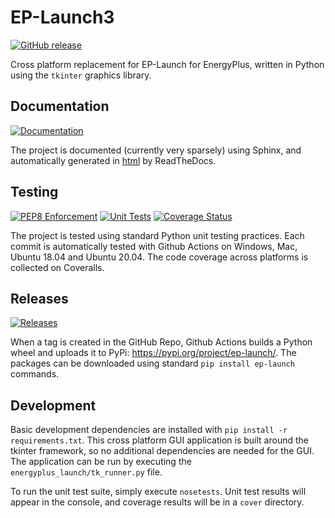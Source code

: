 # EP-Launch3

[![GitHub release](https://img.shields.io/github/release/nrel/ep-launch.svg?style=for-the-badge)](https://github.com/nrel/ep-launch/releases/latest)

Cross platform replacement for EP-Launch for EnergyPlus, written in Python using the `tkinter` graphics library.

## Documentation

[![Documentation](https://img.shields.io/readthedocs/ep-launch?label=Docs&logo=read%20the%20docs&style=for-the-badge)](https://ep-launch.readthedocs.io/en/latest/?badge=latest)

The project is documented (currently very sparsely) using Sphinx, and automatically generated in [html](https://ep-launch.readthedocs.io/en/) by ReadTheDocs.

## Testing

[![PEP8 Enforcement](https://img.shields.io/github/workflow/status/NREL/EP-Launch/Flake8?label=Flake8&logo=github&style=for-the-badge)](https://github.com/NREL/EP-Launch/actions?query=workflow%3AFlake8)
[![Unit Tests](https://img.shields.io/github/workflow/status/NREL/EP-Launch/Run%20Tests?label=Unit%20Tests&logo=github&style=for-the-badge)](https://github.com/NREL/EP-Launch/actions/workflows/unit_tests.yml)
[![Coverage Status](https://img.shields.io/coveralls/github/NREL/EP-Launch?label=Coverage&logo=coveralls&style=for-the-badge)](https://coveralls.io/github/NREL/EP-Launch?branch=master)

The project is tested using standard Python unit testing practices.
Each commit is automatically tested with Github Actions on Windows, Mac, Ubuntu 18.04 and Ubuntu 20.04.
The code coverage across platforms is collected on Coveralls.

## Releases

[![Releases](https://img.shields.io/github/workflow/status/NREL/EP-Launch/Release_to_PyPi?label=Releases&logo=github&style=for-the-badge)](https://github.com/NREL/EP-Launch/actions/workflows/pypi.yml)

When a tag is created in the GitHub Repo, Github Actions builds a Python wheel and uploads it to PyPi: https://pypi.org/project/ep-launch/.
The packages can be downloaded using standard `pip install ep-launch` commands.

## Development

Basic development dependencies are installed with `pip install -r requirements.txt`.
This cross platform GUI application is built around the tkinter framework, so no additional dependencies are needed for the GUI.
The application can be run by executing the `energyplus_launch/tk_runner.py` file.

To run the unit test suite, simply execute `nosetests`.
Unit test results will appear in the console, and coverage results will be in a `cover` directory.
